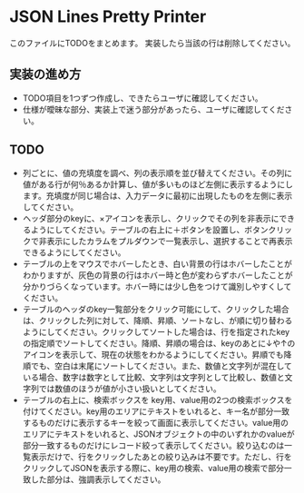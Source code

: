 # JSON Lines Pretty Printer

このファイルにTODOをまとめます。
実装したら当該の行は削除してください。

## 実装の進め方

- TODO項目を1つずつ作成し、できたらユーザに確認してください。
- 仕様が曖昧な部分、実装上で迷う部分があったら、ユーザに確認してください。

## TODO

- 列ごとに、値の充填度を調べ、列の表示順を並び替えてください。その列に値がある行が何％あるか計算し、値が多いものほど左側に表示するようにします。充填度が同じ場合は、入力データに最初に出現したものを左側に表示してください。
- ヘッダ部分のkeyに、×アイコンを表示し、クリックでその列を非表示にできるようにしてください。テーブルの右上に＋ボタンを設置し、ボタンクリックで非表示にしたカラムをプルダウンで一覧表示し、選択することで再表示できるようにしてください。
- テーブルの上をマウスでホバーしたとき、白い背景の行はホバーしたことがわかりますが、灰色の背景の行はホバー時と色が変わらずホバーしたことが分かりづらくなっています。ホバー時には少し色をつけて識別しやすくしてください。
- テーブルのヘッダのkey一覧部分をクリック可能にして、クリックした場合は、クリックした列に対して、降順、昇順、ソートなし、が順に切り替わるようにしてください。クリックしてソートした場合は、行を指定されたkeyの指定順でソートしてください。降順、昇順の場合は、keyのあとに↓や↑のアイコンを表示して、現在の状態をわかるようにしてください。昇順でも降順でも、空白は末尾にソートしてください。また、数値と文字列が混在している場合、数字は数字として比較、文字列は文字列として比較し、数値と文字列では数値のほうが値が小さい扱いとしてください。
- テーブルの右上に、検索ボックスを key用、value用の2つの検索ボックスを付けてください。key用のエリアにテキストをいれると、キー名が部分一致するものだけに表示するキーを絞って画面に表示してください。value用のエリアにテキストをいれると、JSONオブジェクトの中のいずれかのvalueが部分一致するものだけにレコード絞って表示してください。絞り込むのは一覧表示だけで、行をクリックしたあとの絞り込みは不要です。ただし、行をクリックしてJSONを表示する際に、key用の検索、value用の検索で部分一致した部分は、強調表示してください。



